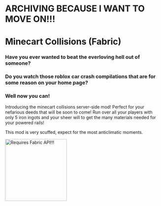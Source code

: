# ARCHIVING BECAUSE I WANT TO MOVE ON!!!

# Minecart Collisions (Fabric)

### Have you ever wanted to beat the everloving hell out of someone?

### Do you watch those roblox car crash compilations that are for some reason on your home page?

### Well now you can!

Introducing the minecart collisions server-side mod! Perfect for your nefarious deeds that will be soon to come! Run over all your players with only 5 iron ingots and your sheer will to get the many materials needed for your powered rails!

This mod is very scuffed, expect for the most anticlimatic moments.


<a href="https://www.curseforge.com/minecraft/mc-mods/fabric-api/files"><img src="https://i.imgur.com/Ol1Tcf8.png" alt="Requires Fabric API!!!" width="200"/></a>
